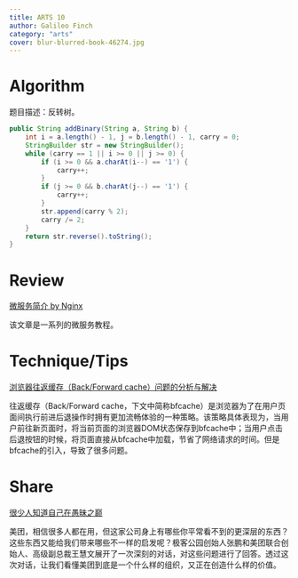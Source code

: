 ```yaml
---
title: ARTS 10
author: Galileo Finch
category: "arts"
cover: blur-blurred-book-46274.jpg
---
```


# Algorithm

题目描述：反转树。

```java
public String addBinary(String a, String b) {
    int i = a.length() - 1, j = b.length() - 1, carry = 0;
    StringBuilder str = new StringBuilder();
    while (carry == 1 || i >= 0 || j >= 0) {
        if (i >= 0 && a.charAt(i--) == '1') {
            carry++;
        }
        if (j >= 0 && b.charAt(j--) == '1') {
            carry++;
        }
        str.append(carry % 2);
        carry /= 2;
    }
    return str.reverse().toString();
}
```

# Review

[微服务简介 by Nginx](https://www.nginx.com/blog/introduction-to-microservices/)

该文章是一系列的微服务教程。

# Technique/Tips

[浏览器往返缓存（Back/Forward cache）问题的分析与解决](https://efe.baidu.com/blog/bfcache-analysis-and-fix/)

往返缓存（Back/Forward cache，下文中简称bfcache）是浏览器为了在用户页面间执行前进后退操作时拥有更加流畅体验的一种策略。该策略具体表现为，当用户前往新页面时，将当前页面的浏览器DOM状态保存到bfcache中；当用户点击后退按钮的时候，将页面直接从bfcache中加载，节省了网络请求的时间。但是bfcache的引入，导致了很多问题。

# Share

[很少人知道自己在愚昧之巅](https://mp.weixin.qq.com/s/h16rUrKHXUNyH8u-ND4Mvw)

美团，相信很多人都在用，但这家公司身上有哪些你平常看不到的更深层的东西？这些东西又能给我们带来哪些不一样的启发呢？极客公园创始人张鹏和美团联合创始人、高级副总裁王慧文展开了一次深刻的对话，对这些问题进行了回答。透过这次对话，让我们看懂美团到底是一个什么样的组织，又正在创造什么样的价值。
